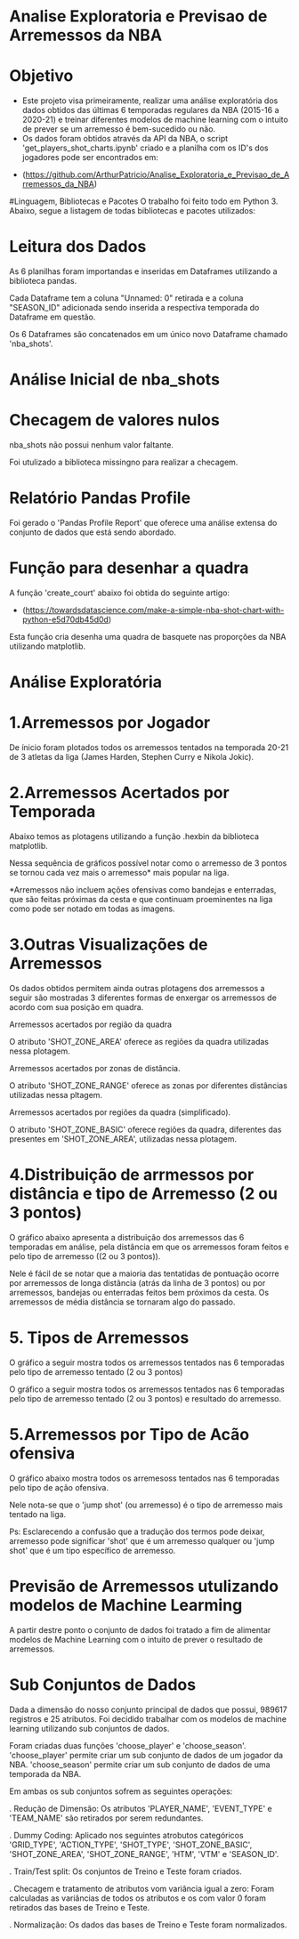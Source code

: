 # Analise Exploratoria e Previsao de Arremessos da NBA

# Objetivo


* Este projeto visa primeiramente, realizar uma análise exploratória dos dados obtidos das últimas 6 temporadas regulares da NBA (2015-16 a 2020-21) e treinar diferentes modelos de machine learning com o intuito de prever se um arremesso é bem-sucedido ou não.
* Os dados foram obtidos através da API da NBA, o script 'get_players_shot_charts.ipynb' criado e a planilha com os ID's dos jogadores pode ser encontrados em: 

- (https://github.com/ArthurPatricio/Analise_Exploratoria_e_Previsao_de_Arremessos_da_NBA) 

#Linguagem, Bibliotecas e Pacotes
    O trabalho foi feito todo em Python 3. Abaixo, segue a listagem de todas bibliotecas e pacotes utilizados:
    
# Leitura dos Dados

As 6 planilhas foram importandas e inseridas em Dataframes utilizando a biblioteca pandas.
    
Cada Dataframe tem a coluna "Unnamed: 0" retirada e a coluna "SEASON_ID" adicionada sendo inserida a respectiva temporada do Dataframe em questão.

Os 6 Dataframes são concatenados em um único novo Dataframe chamado 'nba_shots'.


# Análise Inicial de nba_shots

# Checagem de valores nulos

nba_shots não possui nenhum valor faltante.

Foi utulizado a biblioteca missingno para realizar a checagem.
    
    
# Relatório Pandas Profile

Foi gerado o 'Pandas Profile Report' que oferece uma análise extensa do conjunto de dados que está sendo abordado.
    

# Função para desenhar a quadra

A função 'create_court' abaixo foi obtida do seguinte artigo: 
    
- (https://towardsdatascience.com/make-a-simple-nba-shot-chart-with-python-e5d70db45d0d)

Esta função cria desenha uma quadra de basquete nas proporções da NBA utilizando matplotlib.
    

# Análise Exploratória


# 1.Arremessos por Jogador

De ínicio foram plotados todos os arremessos tentados na temporada 20-21 de 3 atletas da liga (James Harden, Stephen Curry e Nikola Jokic). 
    

# 2.Arremessos Acertados por Temporada

Abaixo temos as plotagens utilizando a função .hexbin da biblioteca matplotlib.

Nessa sequência de gráficos possível notar como o arremesso de 3 pontos se tornou cada vez mais o arremesso* mais popular na liga.

*Arremessos não incluem ações ofensivas como bandejas e enterradas, que são feitas próximas da cesta e que continuam proeminentes na liga como pode ser notado em todas as imagens.
    

# 3.Outras Visualizações de Arremessos

Os dados obtidos permitem ainda outras plotagens dos arremessos a seguir são mostradas 3 diferentes formas de enxergar os arremessos de acordo com sua posição em quadra.
    

Arremessos acertados por região da quadra

O atributo 'SHOT_ZONE_AREA' oferece as regiões da quadra utilizadas nessa plotagem.
    
Arremessos acertados por zonas de distância.


O atributo 'SHOT_ZONE_RANGE' oferece as zonas por diferentes distâncias utilizadas nessa pltagem.
    
    
Arremessos acertados por regiões da quadra (simplificado).

O atributo 'SHOT_ZONE_BASIC' oferece regiões da quadra, diferentes das presentes em 'SHOT_ZONE_AREA', utilizadas nessa plotagem.
    

# 4.Distribuição de arrmessos por distância e tipo de Arremesso (2 ou 3 pontos)

O gráfico abaixo apresenta a distribuição dos arremessos das 6 temporadas em análise, pela distância em que os arremessos foram feitos e pelo tipo de arremesso ((2 ou 3 pontos)).

Nele é fácil de se notar que a maioria das tentatidas de pontuação ocorre por arremessos de longa distância (atrás da linha de 3 pontos) ou por arremessos, bandejas ou enterradas feitos bem próximos da cesta. Os arremessos de média distância se tornaram algo do passado. 
    
    
# 5. Tipos de Arremessos
    
O gráfico a seguir mostra todos os arremessos tentados nas 6 temporadas pelo tipo de arremesso tentado (2 ou 3 pontos)


O gráfico a seguir mostra todos os arremessos tentados nas 6 temporadas pelo tipo de arremesso tentado (2 ou 3 pontos) e resultado do arremesso.


# 5.Arremessos por Tipo de Acão ofensiva

O gráfico abaixo mostra todos os arremesoss tentados nas 6 temporadas pelo tipo de ação ofensiva.

Nele nota-se que o 'jump shot' (ou arremesso) é o tipo de arremesso mais tentado na liga.

Ps: Esclarecendo a confusão que a tradução dos termos pode deixar, arremesso pode significar 'shot' que é um arremesso  qualquer ou 'jump shot' que é um tipo específico de arremesso. 
    
    
# Previsão de Arremessos utulizando modelos de Machine Learming

A partir destre ponto o conjunto de dados foi tratado a fim de alimentar modelos de Machine Learning com o intuito de prever o resultado de arremessos.


# Sub Conjuntos de Dados

Dada a dimensão do nosso conjunto principal de dados que possui, 989617 registros e 25 atributos. Foi decidido trabalhar com os modelos de machine learning utilizando sub conjuntos de dados.

Foram criadas duas funções 'choose_player' e 'choose_season'. 'choose_player' permite criar um sub conjunto de dados de um jogador da NBA. 'choose_season' permite criar um sub conjunto de dados de uma temporada da NBA.

Em ambas os sub conjuntos sofrem as seguintes operações:
    
. Redução de Dimensão: Os atributos 'PLAYER_NAME', 'EVENT_TYPE' e 'TEAM_NAME' são retirados por serem redundantes.

. Dummy Coding: Aplicado nos seguintes atrobutos categóricos  'GRID_TYPE', 'ACTION_TYPE', 'SHOT_TYPE', 'SHOT_ZONE_BASIC', 
      'SHOT_ZONE_AREA', 'SHOT_ZONE_RANGE', 'HTM', 'VTM' e 'SEASON_ID'.

. Train/Test split: Os conjuntos de Treino e Teste foram criados.

. Checagem e tratamento de atributos vom variância igual a zero: Foram calculadas as variâncias de todos os atributos e os com valor 0 foram retirados das bases de Treino e Teste.

. Normalização: Os dados das bases de Treino e Teste foram normalizados.


    

